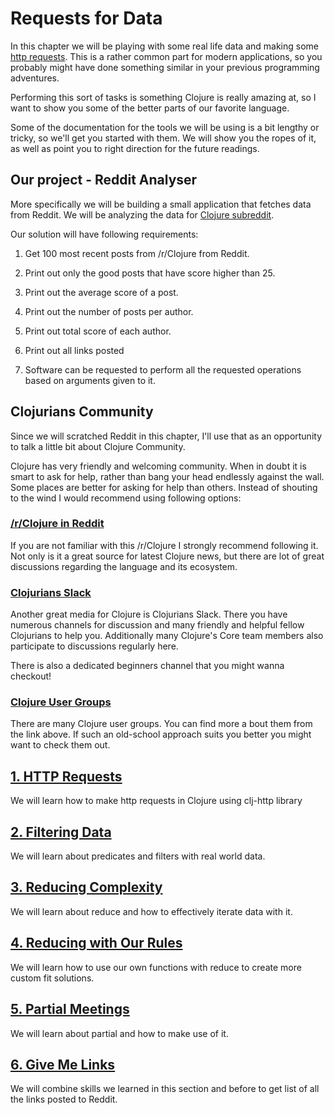 # Requests for Data

In this chapter we will be playing with some real life data and making some [http requests](https://www.tutorialspoint.com/http/http_requests.htm).
This is a rather common part for modern applications,
so you probably might have done something similar in your previous programming adventures.

Performing this sort of tasks is something Clojure is really amazing at,
so I want to show you some of the better parts of our favorite language.

Some of the documentation for the tools we will be using is a bit lengthy or tricky,
so we'll get you started with them.
We will show you the ropes of it,
as well as point you to right direction for the future readings.

## Our project - Reddit Analyser

More specifically we will be building a small application that fetches data from Reddit.
We will be analyzing the data for [Clojure subreddit](https://www.reddit.com/r/Clojure/).

Our solution will have following requirements:

1. Get 100 most recent posts from /r/Clojure from Reddit.

2. Print out only the good posts that have score higher than 25.

3. Print out the average score of a post.

4. Print out the number of posts per author.

5. Print out total score of each author.

6. Print out all links posted

7. Software can be requested to perform all the requested operations based on arguments given to it.

## Clojurians Community

Since we will scratched Reddit in this chapter,
I'll use that as an opportunity to talk a little bit about Clojure Community.

Clojure has very friendly and welcoming community.
When in doubt it is smart to ask for help,
rather than bang your head endlessly against the wall.
Some places are better for asking for help than others.
Instead of shouting to the wind I would recommend using following options:

### [/r/Clojure in Reddit](https://www.reddit.com/r/Clojure/)

If you are not familiar with this /r/Clojure I strongly recommend following it.
Not only is it a great source for latest Clojure news,
but there are lot of great discussions regarding the language and its ecosystem.

### [Clojurians Slack](http://clojurians.net/)

Another great media for Clojure is Clojurians Slack.
There you have numerous channels for discussion and many friendly and helpful fellow Clojurians to help you.
Additionally many Clojure's Core team members also participate to discussions regularly here.

There is also a dedicated beginners channel that you might wanna checkout!

### [Clojure User Groups](https://clojure.org/community/user_groups)

There are many Clojure user groups.
You can find more a bout them from the link above.
If such an old-school approach suits you better you might want to check them out.

## [1. HTTP Requests](1-http-requests.md)

We will learn how to make http requests in Clojure using clj-http library

## [2. Filtering Data](2-filtering-data.md)

We will learn about predicates and filters with real world data.

## [3. Reducing Complexity](3-reducing-complexity.md)

We will learn about reduce and how to effectively iterate data with it.

## [4. Reducing with Our Rules](4-reducing-with-our-rules.md)

We will learn how to use our own functions with reduce to create more custom fit solutions.

## [5. Partial Meetings](5-partial-meetings.md)

We will learn about partial and how to make use of it.

## [6. Give Me Links](6-give-me-links.md)

We will combine skills we learned in this section and before to get list of all the links posted to Reddit.
